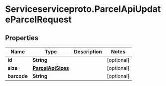 # Serviceserviceproto.ParcelApiUpdateParcelRequest

## Properties
Name | Type | Description | Notes
------------ | ------------- | ------------- | -------------
**id** | **String** |  | [optional] 
**size** | [**ParcelApiSizes**](ParcelApiSizes.md) |  | [optional] 
**barcode** | **String** |  | [optional] 


